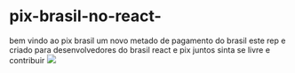 # pix-brasil-no-react-

bem vindo ao pix brasil um novo metado de pagamento do brasil
este rep e criado  para desenvolvedores do brasil 
react e pix juntos sinta se livre e contribuir
<img src="https://blogdoiphone.com/wp-content/uploads/2020/02/PIX-iphone.jpg">
